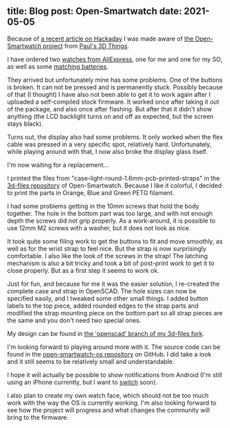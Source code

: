 title: Blog
post: Open-Smartwatch
date: 2021-05-05
---

Because of [a recent article on Hackaday](https://hackaday.com/2021/04/08/an-open-source-smart-watch-youd-actually-wear/) I was made aware of [the Open-Smartwatch project](https://open-smartwatch.github.io/) from [Paul's 3D Things](https://p3dt.net/).

I have ordered two [watches from AliExpress](https://de.aliexpress.com/item/1005002341342799.html), one for me and one for my SO, as well as some [matching batteries](https://de.aliexpress.com/item/4000121983257.html).

They arrived but unfortunately mine has some problems.
One of the buttons is broken.
It can not be pressed and is permanently stuck.
Possibly because of that (I thought) I have also not been able to get it to work again after I uploaded a self-compiled stock firmware.
It worked once after taking it out of the package, and also once after flashing.
But after that it didn't show anything (the LCD backlight turns on and off as expected, but the screen stays black).

Turns out, the display also had some problems.
It only worked when the flex cable was pressed in a very specific spot, relatively hard.
Unfortunately, while playing around with that, I now also broke the display glass itself.

I'm now waiting for a replacement...

I printed the files from "case-light-round-1.6mm-pcb-printed-straps" in the [3d-files repository](https://github.com/Open-Smartwatch/3d-files/) of Open-Smartwatch.
Because I like it colorful, I decided to print the parts in Orange, Blue and Green PETG filament.

I had some problems getting in the 10mm screws that hold the body together.
The hole in the bottom part was too large, and with not enough depth the screws did not grip properly.
As a work-around, it is possible to use 12mm M2 screws with a washer, but it does not look as nice.

It took quite some filing work to get the buttons to fit and move smoothly, as well as for the wrist strap to feel nice.
But the strap is now surprisingly comfortable.
I also like the look of the screws in the strap!
The latching mechanism is also a bit tricky and took a bit of post-print work to get it to close properly.
But as a first step it seems to work ok.

Just for fun, and because for me it was the easier solution, I re-created the complete case and strap in OpenSCAD.
The hole sizes can now be specified easily, and I tweaked some other small things.
I added button labels to the top piece, added rounded edges to the strap parts and modified the strap mounting piece on the bottom part so all strap pieces are the same and you don't need two special ones.

My design can be found in [the 'openscad' branch of my 3d-files fork](https://github.com/xythobuz/3d-files/tree/openscad).

<!--%
lightgallery([
    [ "img/osw_prints.jpg", "All my prints for the development of my re-design" ],
    [ "img/opensmartwatch_1.jpg", "Original 3D printed case and wrist strap" ],
    [ "img/osw_design_1.png", "Work in progress of my re-design" ],
    [ "img/osw_design_2.png", "Work in progress of my re-design, with colors" ]
])
%-->

I'm looking forward to playing around more with it. The source code can be found in the [open-smartwatch-os repository](https://github.com/Open-Smartwatch/open-smartwatch-os) on GitHub.
I did take a look and it still seems to be relatively small and understandable.

I hope it will actually be possible to show notifications from Android (I'm still using an iPhone currently, but I want to [switch](https://www.indiegogo.com/projects/astro-slide-5g-transformer) soon).

I also plan to create my own watch face, which should not be too much work with the way the OS is currently working.
I'm also looking forward to see how the project will progress and what changes the community will bring to the firmware.
